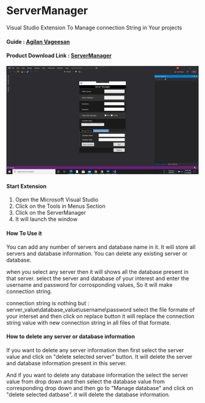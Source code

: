 # ServerManager
Visual Studio Extension To Manage connection String in Your projects

#### Guide : [ Agilan Vageesan](https://www.linkedin.com/in/agilan-vageesan-b6a12a1b1/?originalSubdomain=in)
#### Product Download Link : [ ServerManager](https://marketplace.visualstudio.com/items?itemName=RohitChouhan.rchouhan123)

![Screenshot](https://raw.githubusercontent.com/rchouhan170590/ServerManager/master/Media/screen2.jpg)

#### Start Extension
1. Open the Microsoft  Visual Studio
2. Click on the Tools in Menus Section
3. Click on the  ServerManager
4. It will launch the window



#### How To Use it
You can add any number of servers and database name in it. It will store all servers and database information.
You can delete any existing server or database.

when you select any server then it will shows all the database present in that server. select the server and database of your interest and enter the username and password for corrosponding values, So it will make connection string.

connection string is nothing but : server_value\database_value\username\password
select the file formate of your interset and then click on replace button it will replace the connection string value with new connection string in all files of that formate.


#### How to delete any server or database information
If you want to delete any server information  then first select the server value and click on "delete selected server" button. It will delete the server and database information present in this server.

And if you want to delete any database information the select the server value from drop down and then select the database value from corresponding drop down and then go to "Manage database" and click on "delete selected datbase". it will delete the database information.

